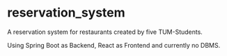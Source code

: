 # reservation_system

A reservation system for restaurants created by five TUM-Students. 

Using Spring Boot as Backend, React as Frontend and currently no DBMS.
